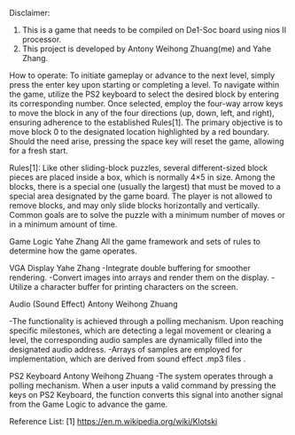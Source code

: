 Disclaimer: 
1. This is a game that needs to be compiled on De1-Soc board using nios II processor.
2. This project is developed by Antony Weihong Zhuang(me) and Yahe Zhang.

How to operate:
To initiate gameplay or advance to the next level, simply press the enter key upon starting or completing a level. 
To navigate within the game, utilize the PS2 keyboard to select the desired block by entering its corresponding number. 
Once selected, employ the four-way arrow keys to move the block in any of the four directions (up, down, left, and right), ensuring adherence to the established Rules[1]. 
The primary objective is to move block 0 to the designated location highlighted by a red boundary. Should the need arise, pressing the space key will reset the game, allowing for a fresh start.

Rules[1]:
Like other sliding-block puzzles, several different-sized block pieces are placed inside a box, which is normally 4×5 in size. 
Among the blocks, there is a special one (usually the largest) that must be moved to a special area designated by the game board. 
The player is not allowed to remove blocks, and may only slide blocks horizontally and vertically. 
Common goals are to solve the puzzle with a minimum number of moves or in a minimum amount of time.


Game Logic
Yahe Zhang
All the game framework and sets of rules to determine how the game operates.

VGA Display
Yahe Zhang
-Integrate double buffering for smoother rendering.
-Convert images into arrays and render them on the display.
-Utilize a character buffer for printing characters on the screen.

Audio (Sound Effect)
Antony Weihong Zhuang

-The functionality is achieved through a polling mechanism. Upon reaching specific milestones, which are detecting a legal movement or clearing a level, the corresponding audio samples are dynamically filled into the designated audio address.
-Arrays of samples are employed for implementation, which are derived from sound effect .mp3 files  .


PS2 Keyboard
Antony Weihong Zhuang
-The system operates through a polling mechanism. When a user inputs a valid command by pressing the keys on PS2 Keyboard, the function converts this signal into another signal from the Game Logic to advance the game.


Reference List:
[1] https://en.m.wikipedia.org/wiki/Klotski

